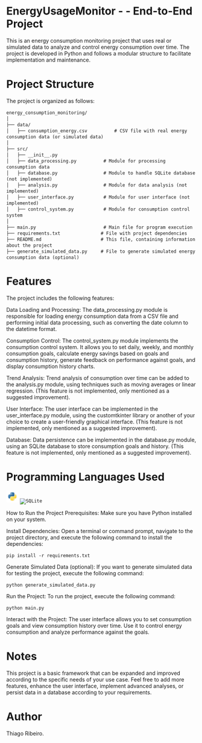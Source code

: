 # EnergyUsageMonitor - - End-to-End Project

This is an energy consumption monitoring project that uses real or simulated data to analyze and control energy consumption over time. The project is developed in Python and follows a modular structure to facilitate implementation and maintenance.

# Project Structure

The project is organized as follows:

```
energy_consumption_monitoring/
│
├── data/
│   ├── consumption_energy.csv          # CSV file with real energy consumption data (or simulated data)
│
├── src/
│   ├── __init__.py
│   ├── data_processing.py          # Module for processing consumption data
│   ├── database.py                 # Module to handle SQLite database (not implemented)
│   ├── analysis.py                 # Module for data analysis (not implemented)
│   ├── user_interface.py           # Module for user interface (not implemented)
│   ├── control_system.py           # Module for consumption control system
│
├── main.py                         # Main file for program execution
├── requirements.txt               # File with project dependencies
├── README.md                      # This file, containing information about the project
├── generate_simulated_data.py     # File to generate simulated energy consumption data (optional)
```

# Features

The project includes the following features:

Data Loading and Processing: The data_processing.py module is responsible for loading energy consumption data from a CSV file and performing initial data processing, such as converting the date column to the datetime format.

Consumption Control: The control_system.py module implements the consumption control system. It allows you to set daily, weekly, and monthly consumption goals, calculate energy savings based on goals and consumption history, generate feedback on performance against goals, and display consumption history charts.

Trend Analysis: Trend analysis of consumption over time can be added to the analysis.py module, using techniques such as moving averages or linear regression. (This feature is not implemented, only mentioned as a suggested improvement).

User Interface: The user interface can be implemented in the user_interface.py module, using the customtkinter library or another of your choice to create a user-friendly graphical interface. (This feature is not implemented, only mentioned as a suggested improvement).

Database: Data persistence can be implemented in the database.py module, using an SQLite database to store consumption goals and history. (This feature is not implemented, only mentioned as a suggested improvement).

# Programming Languages Used

<code><img height="32" src="https://raw.githubusercontent.com/github/explore/main/topics/python/python.png" alt="PYTHON"/></code>
<code><img height="32" src="https://raw.githubusercontent.com/github/explore/main/topics/python/sqllite3.png" alt="SQLite"/></code>


How to Run the Project
Prerequisites: Make sure you have Python installed on your system.

Install Dependencies: Open a terminal or command prompt, navigate to the project directory, and execute the following command to install the dependencies:

```
pip install -r requirements.txt
```
Generate Simulated Data (optional): If you want to generate simulated data for testing the project, execute the following command:

```
python generate_simulated_data.py
```

Run the Project: To run the project, execute the following command: 

 ```
python main.py
```
Interact with the Project: The user interface allows you to set consumption goals and view consumption history over time. Use it to control energy consumption and analyze performance against the goals.

# Notes

This project is a basic framework that can be expanded and improved according to the specific needs of your use case.
Feel free to add more features, enhance the user interface, implement advanced analyses, or persist data in a database according to your requirements.

# Author

Thiago Ribeiro.






